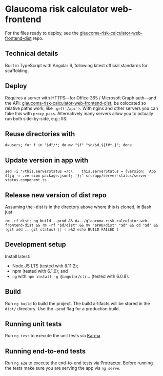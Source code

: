 # Glaucoma risk calculator web-frontend

For the files ready to deploy, see the [glaucoma-risk-calculator-web-frontend-dist](https://github.com/glaucoma-australia/glaucoma-risk-calculator-web-frontend-dist) repo.

## Technical details
Built in TypeScript with Angular 6, following latest official standards for scaffolding.

## Deploy

Requires a server with HTTPS—for Office 365 / Microsoft Graph auth—and the API: [glaucoma-risk-calculator-web-frontend-dist](https://github.com/glaucoma-australia/glaucoma-risk-calculator-web-frontend-dist); be colocated so relative paths work, like `.get('/api')`. With nginx and other servers you can fake this with `proxy_pass`. Alternatively many servers allow you to actually run both side-by-side, e.g.: IIS.

## Reuse directories with

    d=users; for f in "$d"/*; do mv "$f" "$d/$d.${f#*.}"; done

## Update version in app with

    sed -i "/this.serverStatus =/c\    this.serverStatus = {version: 'App $(jq -r .version package.json); '};" src/app/server-status/server-status.component.ts

## Release new version of dist repo
Assuming the -dist is in the directory above where this is cloned, in Bash just:

    rm -rf dist; ng build --prod && d=../glaucoma-risk-calculator-web-frontend-dist && rm -rf "$d/dist" && mv "$PWD/dist" "$d" && cd "$d" && (git add .; git status) || ( >&2 echo BUILD FAILED )

## Development setup

Install latest:
  - Node.JS LTS (tested with 8.11.2);
  - npm (tested with 6.1.0); and
  - `ng` with `npm install -g @angular/cli`... (tested with 6.0.8). 

## Build

Run `ng build` to build the project. The build artifacts will be stored in the `dist/` directory. Use the `-prod` flag for a production build.

## Running unit tests

Run `ng test` to execute the unit tests via [Karma](https://karma-runner.github.io).

## Running end-to-end tests

Run `ng e2e` to execute the end-to-end tests via [Protractor](http://www.protractortest.org/).
Before running the tests make sure you are serving the app via `ng serve`.
